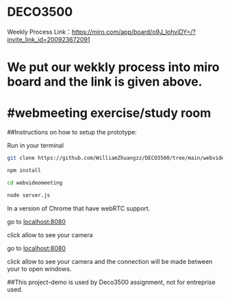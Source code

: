 # DECO3500
Weekly Process Link：https://miro.com/app/board/o9J_lohviDY=/?invite_link_id=200923672091
# We put our wekkly process into miro board and the link is given above.
#webmeeting exercise/study room
==============
##Instructions on how to setup the prototype:

Run in your terminal

```bash 
git clone https://github.com/WilliamZhuangzz/DECO3500/tree/main/webvideomeeting
```

```bash 
npm install
```

```bash 
cd webvideomeeting
```

```bash 
node server.js
```

In a version of Chrome that have webRTC support.

go to [localhost:8080](http://localhost:8080)

click allow to see your camera

go to [localhost:8080](http://localhost:8080)

click allow to see your camera and the connection will be made between your to open windows.


##This project-demo is used by Deco3500 assignment, not for entreprise used. 



